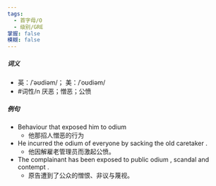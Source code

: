 ```yaml
---
tags:
  - 首字母/O
  - 级别/GRE
掌握: false
模糊: false
---
```

##### 词义
- 英：/ˈəʊdiəm/； 美：/ˈoʊdiəm/
- #词性/n  厌恶；憎恶；公愤
##### 例句
- Behaviour that exposed him to odium
	- 他那招人憎恶的行为
- He incurred the odium of everyone by sacking the old caretaker .
	- 他因解雇老管理员而激起公愤。
- The complainant has been exposed to public odium , scandal and contempt .
	- 原告遭到了公众的憎恨、非议与蔑视。

